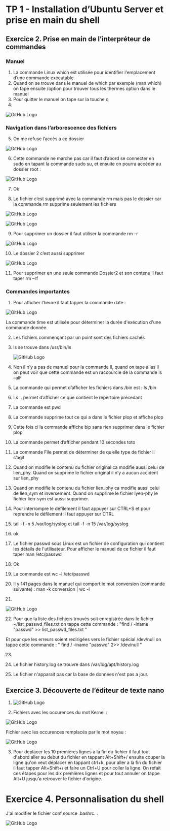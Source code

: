 # TP 1 - Installation d’Ubuntu Server et prise en main du shell
## Exercice 2. Prise en main de l’interpréteur de commandes
### Manuel
1.	La commande Linux which est utilisée pour identifier l'emplacement d’une commande exécutable.
2.	Quand on se trouve dans le manuel de which par exemple (man which) on tape ensuite /option pour trouver tous les thermes option dans le manuel 
3.	Pour quitter le manuel on tape sur la touche q
4. 
![GitHub Logo](/Asset/Question4.png) 


### Navigation dans l’arborescence des fichiers
5.	On me refuse l’accès a ce dossier

![GitHub Logo](/Asset/Question5.png) 

6.	Cette commande ne marche pas car il faut d’abord se connecter en sudo en tapant la commande sudo su, et ensuite on pourra accéder au dossier root :

![GitHub Logo](/Asset/Question6.png) 


7.	Ok

8.	Le fichier c’est supprimé avec la commande rm mais pas le dossier car la commande rm supprime seulement les fichiers

![GitHub Logo](/Asset/Question8.1.png) 

![GitHub Logo](/Asset/Question8.2.png) 

9.	Pour supprimer un dossier il faut utiliser la commande rm –r 

![GitHub Logo](/Asset/Question9.png)

10.	Le dossier 2 c’est aussi supprimer

![GitHub Logo](/Asset/Question10.png)

11.	Pour supprimer en une seule commande Dossier2 et son contenu il faut taper rm –rf

### Commandes importantes
1.	Pour afficher l’heure il faut tapper la commande date :
 
 ![GitHub Logo](/Asset/CIPM1.png)
 
La commande time est utilisée pour déterminer la durée d'exécution d'une commande donnée.

2.	Les fichiers commençant par un point sont des fichiers cachés

3.	ls se trouve dans /usr/bin/ls
	
	![GitHub Logo](/Asset/CIPM3.png)
	
4.	Non il n’y a pas de manuel pour la commande ll, quand on tape alias ll on peut voir que cette commande est un raccourcie de la commande ls –alF

5.	La commande qui permet d’afficher les fichiers dans /bin est : ls /bin 

6.	Ls .. permet d’afficher ce que contient le répertoire précedant

7.	La commande est pwd

8.	La commande supprime tout ce qui a dans le fichier plop et affiche plop

9.	Cette fois ci la commande affiche bip sans rien supprimer dans le fichier plop

10.	La commande permet d’afficher pendant 10 secondes toto

11.	La commande File permet de déterminer de qu’elle type de fichier il s’agit

12.	Quand on modifie le contenu du fichier original ca modifie aussi celui de lien_phy. Quand on supprime le fichier original il n’y a aucun accident sur lien_phy

13.	Quand on modifie le contenu du fichier lien_phy ca modifie aussi celui de lien_sym et inversement. Quand on supprime le fichier lyen-phy le fichier lien-sym est aussi supprimer.

14.	Pour interrompre le défilement il faut appuyer sur CTRL+S et pour reprendre le défilement il faut appuyer sur CTRL

15.	tail -f -n 5 /var/log/syslog et tail -f -n 15 /var/log/syslog

16.	ok

17.	Le fichier passwd sous Linux est un fichier de configuration qui contient les détails de l'utilisateur. Pour afficher le manuel de ce fichier il faut taper man /etc/passwd

18.	Ok

19.	La commande est wc –l /etc/passwd

20.	Il y 141 pages dans le manuel qui comport le mot conversion (commande suivante) : man -k conversion | wc -l

21.	
![GitHub Logo](/Asset/CIPM21.png)

22.   Pour que la liste des fichiers trouvés soit enregistrée dans le fichier
~/list_passwd_files.txt on tappe cette commande : "find / -iname "passwd" >> list_passwd_files.txt "

Et pour que les erreurs soient redirigées vers le fichier spécial /dev/null on tappe cette commande : " find / -iname "passwd" 2>> /dev/null "



23.

24.  Le fichier history.log se trouvre dans /var/log/apt/history.log

25.  Le fichier n'apparait pas car la base de données n'est pas a jour.



## Exercice 3. Découverte de l’éditeur de texte nano

1. ![GitHub Logo](/Asset/EXO3.1.png)

2. Fichiers avec les occurences du mot Kernel : 

![GitHub Logo](/Asset/EXO3.2.1.png)

Fichier avec les occurences remplacés par le mot noyau : 

![GitHub Logo](/Asset/EXO3.2.2.png)

3.  Pour deplacer  les 10 premières lignes à la fin du fichier il faut tout d'abord aller au debut du fichier en tappant Alt+Shift+/ ensuite couper la ligne qu'on veut déplacer en tappant ctrl+k, pour aller a la fin du fichier il faut tapper Alt+Shift+\ et faire un Ctrl+U pour coller la ligne. On refait ces étapes pour les dix premières lignes et pour tout annuler on tappe Alt+U jusqu'a retrouver le fichier d'origine. 

# Exercice 4. Personnalisation du shell

J'ai modifier le fichier conf source .bashrc. :

![GitHub Logo](/Asset/Exo41.png)
